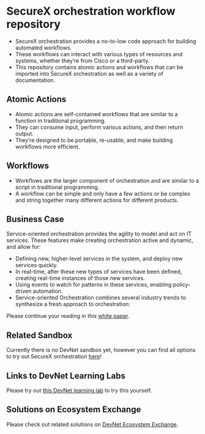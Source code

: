# SecureX orchestration workflow repository

* SecureX orchestration provides a no-to-low code approach for building automated workflows. 
* These workflows can interact with various types of resources and systems, whether they’re from Cisco or a third-party. 
* This repository contains atomic actions and workflows that can be imported into SecureX orchestration as well as a variety of documentation.

## Atomic Actions
* Atomic actions are self-contained workflows that are similar to a function in traditional programming. 
* They can consume input, perform various actions, and then return output. 
* They’re designed to be portable, re-usable, and make building workflows more efficient.

## Workflows
* Workflows are the larger component of orchestration and are similar to a script in traditional programming. 
* A workflow can be simple and only have a few actions or be complex and string together many different actions for different products.

## Business Case

Service-oriented orchestration provides the agility to model and act on IT services. These features make creating orchestration active and dynamic, and allow for:

* Defining new, higher-level services in the system, and deploy new services quickly.
* In real-time, after these new types of services have been defined, creating real-time instances of those new services.
* Using events to watch for patterns in these services, enabling policy-driven automation.
* Service-oriented Orchestration combines several industry trends to synthesize a fresh approach to orchestration:

Please continue your reading in this [white paper](https://www.cisco.com/c/en/us/products/collateral/security/white-paper-c11-744498.html).

## Related Sandbox
Currently there is no DevNet sandbox yet, however you can find all options to try out SecureX orchestration [here](https://developer.cisco.com/learning/lab/Cisco-SecureX-101-lab/step/1)!

## Links to DevNet Learning Labs
Please try out [this DevNet learning lab](https://developer.cisco.com/learning/modules/SecureX-orchestration) to try this yourself. 

## Solutions on Ecosystem Exchange
Please check out related solutions on [DevNet Ecosystem Exchange](https://developer.cisco.com/ecosystem/solutions/#key=securex).
